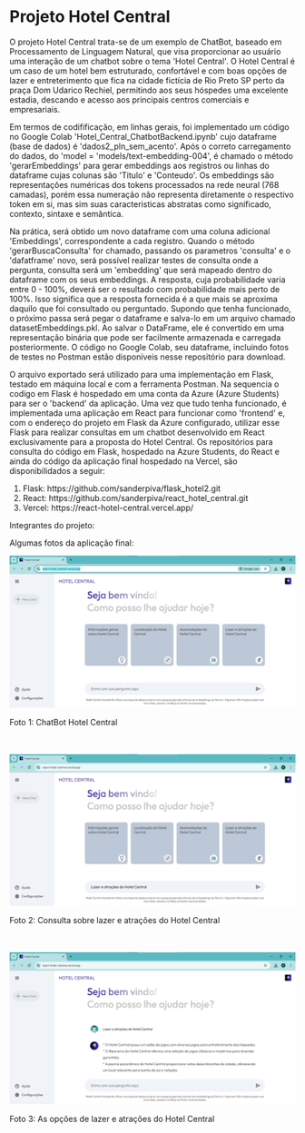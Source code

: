 <h1>Projeto Hotel Central</h1>
<div>
  <p>O projeto Hotel Central trata-se de um exemplo de ChatBot, baseado em Processamento de Linguagem Natural, que visa proporcionar ao usuário uma interação de um chatbot
  sobre o tema 'Hotel Central'. O Hotel Central é um caso de um hotel bem estruturado, confortável e com boas opções de lazer e entreterimento que fica na cidade fictícia de Rio Preto SP
  perto da praça Dom Udarico Rechiel, permitindo aos seus hóspedes uma excelente estadia, descando e acesso aos principais centros comerciais e empresariais.</p>
</div>
<div>
  <p>
    Em termos de codifificação, em linhas gerais, foi implementado um código no Google Colab 'Hotel_Central_ChatbotBackend.ipynb' cujo dataframe (base de dados)
    é 'dados2_pln_sem_acento'. Após o correto carregamento do dados, do 'model = 'models/text-embedding-004', é chamado o método 'gerarEmbeddings' para gerar 
    embeddings aos registros ou linhas do dataframe cujas colunas são 'Titulo' e 'Conteudo'. Os embeddings são representações numéricas dos tokens processados na rede neural (768 camadas), porém essa numeração não representa diretamente o respectivo token em si, mas sim suas caracteristicas abstratas como significado, contexto, sintaxe e semântica.
  </p>
</div>
<div>
  <p>
    Na prática, será obtido um novo dataframe com uma coluna adicional 'Embeddings', correspondente a cada registro. Quando o método 'gerarBuscaConsulta' for chamado,
    passando os parametros 'consulta' e o 'dafatframe' novo, será possível realizar testes de consulta onde a pergunta, consulta será um 'embedding' que será mapeado dentro 
    do dataframe com os seus embeddings. A resposta, cuja probabilidade varia entre 0 - 100%, deverá ser o resultado com probabilidade mais perto de 100%. Isso significa que a resposta
    fornecida é a que mais se aproxima daquilo que foi consultado ou perguntado.
    Supondo que tenha funcionado, o próximo passa será pegar o dataframe e salva-lo em um arquivo chamado datasetEmbeddings.pkl. 
    Ao salvar o DataFrame, ele é convertido em uma representação binária
    que pode ser facilmente armazenada e carregada posteriormente. O código no Google Colab, seu dataframe, incluindo fotos de testes no Postman estão disponíveis nesse repositório
    para download. 
  </p>
</div>
<div>
  <p>
    O arquivo exportado será utilizado para uma implementação em Flask, testado em máquina local e com a ferramenta Postman. Na sequencia o codigo em Flask é hospedado em uma
    conta da Azure (Azure Students) para ser o 'backend' da aplicação. Uma vez que tudo tenha funcionado, é implementada uma aplicação em React para funcionar como 'frontend' 
    e, com o endereço do projeto em Flask da Azure configurado, utilizar esse Flask para realizar consultas em um chatbot desenvolvido em React exclusivamente para a 
    proposta do Hotel Central. Os repositórios para consulta do código em Flask, hospedado na Azure Students, do React e ainda do código da aplicação final hospedado na Vercel, 
    são disponibilidados a seguir:
  </p>
  <ol>
    <li>Flask: https://github.com/sanderpiva/flask_hotel2.git</li>
    <li>React: https://github.com/sanderpiva/react_hotel_central.git</li>
    <li>Vercel: https://react-hotel-central.vercel.app/</li>
  </ol>
</div>
<div>
  <p>Integrantes do projeto: </p>
</div>
<div>
  <p>Algumas fotos da aplicação final: </p>
  <img src="https://github.com/sanderpiva/projetoHotelCentral/blob/main/fotos_hotel_central_vercel/foto1_app_hotel_central.png" alt="Foto 1: ChatBot Hotel Central">
  <p>Foto 1: ChatBot Hotel Central</p><br><br>
  <img src="https://github.com/sanderpiva/projetoHotelCentral/blob/main/fotos_hotel_central_vercel/foto2_app_hotel_central.png" alt="Foto 2: Consulta sobre lazer e atrações do Hotel Central">
  <p>Foto 2: Consulta sobre lazer e atrações do Hotel Central</p><br><br>
  <img src="https://github.com/sanderpiva/projetoHotelCentral/blob/main/fotos_hotel_central_vercel/foto3_app_hotel_central.png" alt="Foto 3: As opções de lazer e atrações do Hotel Central">
  <p>Foto 3: As opções de lazer e atrações do Hotel Central</p><br><br>

</div>
